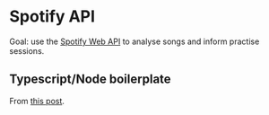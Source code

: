 # Spotify API

Goal: use the [Spotify Web API](https://developer.spotify.com/documentation/web-api) to analyse songs and inform practise sessions.

## Typescript/Node boilerplate

From [this post](https://khalilstemmler.com/blogs/typescript/eslint-for-typescript/).